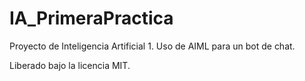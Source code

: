 # IA_PrimeraPractica

Proyecto de Inteligencia Artificial 1. Uso de AIML para un bot de chat.

Liberado bajo la licencia MIT.

